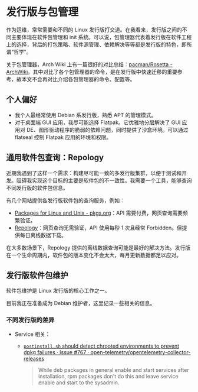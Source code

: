 # 发行版与包管理

作为运维，常常需要和不同的 Linux 发行版打交道。在我看来，发行版之间的不同主要体现在软件包管理和 init 系统。可以说，包管理器代表着发行版在软件工程上的选择，背后的打包策略、软件源管理、依赖解决等等都是发行版的特色，即所谓“哲学”。

关于包管理器，Arch Wiki 上有一篇很好的对比总结：[pacman/Rosetta - ArchWiki](https://wiki.archlinux.org/title/Pacman/Rosetta)。其中对比了各个包管理器的命令，是在发行版中快速迁移的重要参考，故本文不会再对比介绍各包管理器的命令、配置等。

## 个人偏好

- 我个人最经常使用 Debian 系发行版，熟悉 APT 的管理模式。
- 对于桌面端 GUI 应用，我尽可能选择 Flatpak。它优雅地分层解决了 GUI 应用对 DE、图形驱动程序的脆弱的依赖问题，同时提供了沙盒环境。可以通过 flatseal 控制 Flatpak 应用的环境和权限。

## 通用软件包查询：Repology

近期我遇到了这样一个需求：构建尽可能一致的多发行版集群，以便于测试和开发。阻碍我实现这个目标的主要是软件包的不一致性。我需要一个工具，能够查询不同发行版的软件包信息。

有几个网站提供各发行版软件包的查询服务，例如：

- [Packages for Linux and Unix - pkgs.org](https://pkgs.org/)：API 需要付费，网页查询需要频繁验证。
- [Repology](https://repology.org/)：网页查询无需验证，API 使用每秒 1 次且经常 Forbidden。但提供每日离线数据下载。

在大多数场景下，Repology 提供的离线数据查询可能是最好的解决方法。发行版在一个生命周期内，软件包的版本变化不会太大，每月更新数据都足以应对。

## 发行版软件包维护

软件包维护是 Linux 发行版的核心工作之一。

目前我正在准备成为 Debian 维护者，这里记录一些相关的信息。

### 不同发行版的差异

- Service 相关：
    - [`postinstall.sh` should detect chrooted environments to prevent dpkg failures · Issue #767 · open-telemetry/opentelemetry-collector-releases](https://github.com/open-telemetry/opentelemetry-collector-releases/issues/767)

        > While deb packages in general enable and start services after installation, rpm packages don't do this and leave service enable and start to the sysadmin.
